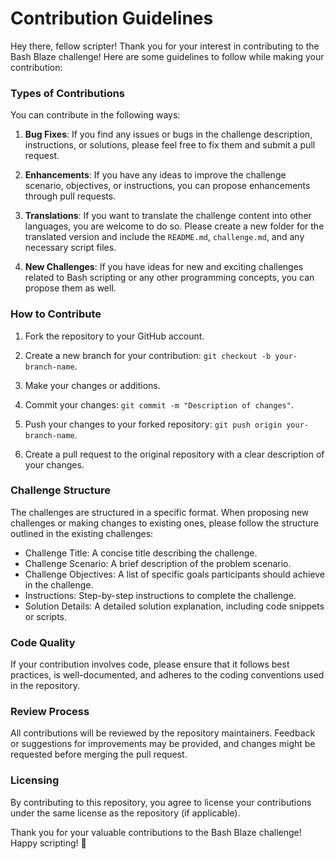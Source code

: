 # Contribution Guidelines

Hey there, fellow scripter! Thank you for your interest in contributing to the Bash Blaze challenge! Here are some guidelines to follow while making your contribution:

### Types of Contributions

You can contribute in the following ways:

1. **Bug Fixes**: If you find any issues or bugs in the challenge description, instructions, or solutions, please feel free to fix them and submit a pull request.

2. **Enhancements**: If you have any ideas to improve the challenge scenario, objectives, or instructions, you can propose enhancements through pull requests.

3. **Translations**: If you want to translate the challenge content into other languages, you are welcome to do so. Please create a new folder for the translated version and include the `README.md`, `challenge.md`, and any necessary script files.

4. **New Challenges**: If you have ideas for new and exciting challenges related to Bash scripting or any other programming concepts, you can propose them as well.

### How to Contribute

1. Fork the repository to your GitHub account.

2. Create a new branch for your contribution: `git checkout -b your-branch-name`.

3. Make your changes or additions.

4. Commit your changes: `git commit -m "Description of changes"`.

5. Push your changes to your forked repository: `git push origin your-branch-name`.

6. Create a pull request to the original repository with a clear description of your changes.

### Challenge Structure

The challenges are structured in a specific format. When proposing new challenges or making changes to existing ones, please follow the structure outlined in the existing challenges:

- Challenge Title: A concise title describing the challenge.
- Challenge Scenario: A brief description of the problem scenario.
- Challenge Objectives: A list of specific goals participants should achieve in the challenge.
- Instructions: Step-by-step instructions to complete the challenge.
- Solution Details: A detailed solution explanation, including code snippets or scripts.

### Code Quality

If your contribution involves code, please ensure that it follows best practices, is well-documented, and adheres to the coding conventions used in the repository.

### Review Process

All contributions will be reviewed by the repository maintainers. Feedback or suggestions for improvements may be provided, and changes might be requested before merging the pull request.

### Licensing

By contributing to this repository, you agree to license your contributions under the same license as the repository (if applicable).

Thank you for your valuable contributions to the Bash Blaze challenge! Happy scripting! 🚀
